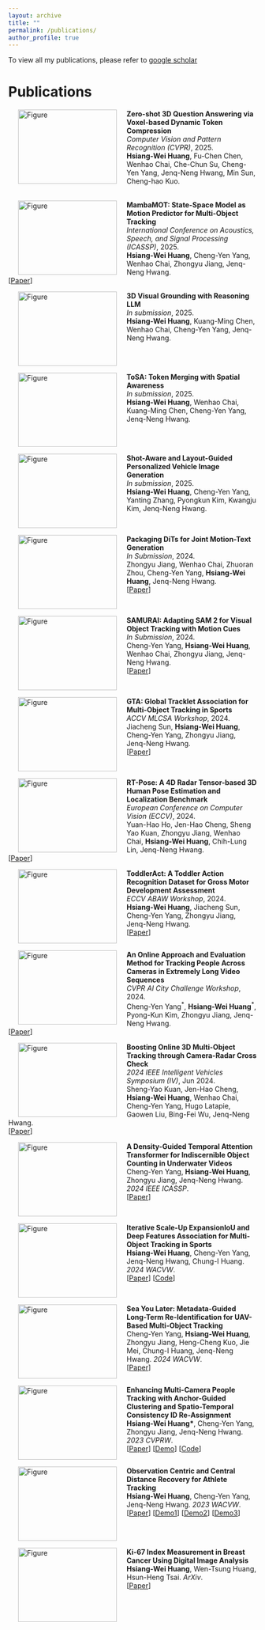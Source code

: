 ```yaml
---
layout: archive
title: ""
permalink: /publications/
author_profile: true
---
```


To view all my publications, please refer to <a href="https://scholar.google.com/citations?user=4-OqJi4AAAAJ&hl=zh-TW">google scholar</a>

# <i class="fa fa-fw fa-copy"></i> Publications

<p>
<img src="https://hsiangwei0903.github.io/images/dtc2.png?raw=true" alt="Figure" style="width: 200px; height: 150px" hspace="20" align="left"/>
<b>Zero-shot 3D Question Answering via Voxel-based Dynamic Token Compression</b><br> 
<i>Computer Vision and Pattern Recognition (CVPR)</i>, 2025.<br>
<b>Hsiang-Wei Huang</b>, Fu-Chen Chen, Wenhao Chai, Che-Chun Su, Cheng-Yen Yang, Jenq-Neng Hwang, Min Sun, Cheng-hao Kuo.<br>
<br clear="left">
</p>

<p>
<img src="https://hsiangwei0903.github.io/images/mambamot.gif?raw=true" alt="Figure" style="width: 200px; height: 150px" hspace="20" align="left"/>
<b>MambaMOT: State-Space Model as Motion Predictor for Multi-Object Tracking</b><br> 
<i>International Conference on Acoustics, Speech, and Signal Processing (ICASSP)</i>, 2025.<br>
<b>Hsiang-Wei Huang</b>, Cheng-Yen Yang, Wenhao Chai, Zhongyu Jiang, Jenq-Neng Hwang.<br>
[<a href="https://ieeexplore.ieee.org/abstract/document/10890199">Paper</a>]
<br clear="left">
</p>

<p>
<img src="https://hsiangwei0903.github.io/images/3dvg.png?raw=true" alt="Figure" style="width: 200px; height: 150px" hspace="20" align="left"/>
<b>3D Visual Grounding with Reasoning LLM</b><br> 
<i>In submission</i>, 2025.<br>
<b>Hsiang-Wei Huang</b>, Kuang-Ming Chen, Wenhao Chai, Cheng-Yen Yang, Jenq-Neng Hwang.<br>
<br clear="left">
</p>

<p>
<img src="https://hsiangwei0903.github.io/images/tosa.png?raw=true" alt="Figure" style="width: 200px; height: 150px" hspace="20" align="left"/>
<b>ToSA: Token Merging with Spatial Awareness</b><br> 
<i>In submission</i>, 2025.<br>
<b>Hsiang-Wei Huang</b>, Wenhao Chai, Kuang-Ming Chen, Cheng-Yen Yang, Jenq-Neng Hwang.<br>
<br clear="left">
</p>

<p>
<img src="https://hsiangwei0903.github.io/images/vehicle.png?raw=true" alt="Figure" style="width: 200px; height: 150px" hspace="20" align="left"/>
<b>Shot-Aware and Layout-Guided Personalized Vehicle Image Generation</b><br> 
<i>In submission</i>, 2025.<br>
<b>Hsiang-Wei Huang</b>, Cheng-Yen Yang, Yanting Zhang, Pyongkun Kim, Kwangju Kim, Jenq-Neng Hwang.<br>
<br clear="left">
</p>

<p>
<img src="https://hsiangwei0903.github.io/images/packdit.png?raw=true" alt="Figure" style="width: 200px; height: 150px" hspace="20" align="left"/>
<b>Packaging DiTs for Joint Motion-Text Generation</b><br> 
<i>In Submission</i>, 2024.<br>
Zhongyu Jiang, Wenhao Chai, Zhuoran Zhou, Cheng-Yen Yang, <b>Hsiang-Wei Huang</b>, Jenq-Neng Hwang.<br>
[<a href="https://arxiv.org/abs/2501.16551v1">Paper</a>]
<br clear="left">
</p>


<p>
<img src="https://hsiangwei0903.github.io/images/samurai.gif?raw=true" alt="Figure" style="width: 200px; height: 150px" hspace="20" align="left"/>
<b>SAMURAI: Adapting SAM 2 for Visual Object Tracking with Motion Cues</b><br> 
<i>In Submission</i>, 2024.<br>
Cheng-Yen Yang, <b>Hsiang-Wei Huang</b>, Wenhao Chai, Zhongyu Jiang, Jenq-Neng Hwang.<br>
[<a href="https://arxiv.org/abs/2411.11922">Paper</a>]
<br clear="left">
</p>

<p>
<img src="https://hsiangwei0903.github.io/images/gta.png?raw=true" alt="Figure" style="width: 200px; height: 150px" hspace="20" align="left"/>
<b>GTA: Global Tracklet Association for Multi-Object Tracking in Sports</b><br> 
<i>ACCV MLCSA Workshop</i>, 2024.<br>
Jiacheng Sun, <b>Hsiang-Wei Huang</b>, Cheng-Yen Yang, Zhongyu Jiang, Jenq-Neng Hwang.<br>
[<a href="https://openaccess.thecvf.com/content/ACCV2024W/MLCSA2024/papers/Sun_GTA_Global_Tracklet_Association_for_Multi-Object_Tracking_in_Sports_ACCVW_2024_paper.pdf">Paper</a>]
<br clear="left">
</p>

<p>
<img src="https://hsiangwei0903.github.io/images/rtpose.png?raw=true" alt="Figure" style="width: 200px; height: 150px" hspace="20" align="left"/>
<b>RT-Pose: A 4D Radar Tensor-based 3D Human Pose Estimation and Localization Benchmark</b><br> 
<i>European Conference on Computer Vision (ECCV)</i>, 2024.<br>
Yuan-Hao Ho, Jen-Hao Cheng, Sheng Yao Kuan, Zhongyu Jiang, Wenhao Chai, <b>Hsiang-Wei Huang</b>, Chih-Lung Lin, Jenq-Neng Hwang.<br>
[<a href="https://www.ecva.net/papers/eccv_2024/papers_ECCV/papers/07989.pdf">Paper</a>]
<br clear="left">
</p>

<p>
<img src="https://hsiangwei0903.github.io/images/toddleract.png?raw=true" alt="Figure" style="width: 200px; height: 150px" hspace="20" align="left"/>
<b>ToddlerAct: A Toddler Action Recognition Dataset for Gross Motor Development Assessment</b><br> 
<i>ECCV ABAW Workshop</i>, 2024.<br>
<b>Hsiang-Wei Huang</b>, Jiacheng Sun, Cheng-Yen Yang, Zhongyu Jiang, Jenq-Neng Hwang.<br>
[<a href="https://arxiv.org/abs/2409.00349">Paper</a>]
<br clear="left">
</p>

<p>
<img src="https://hsiangwei0903.github.io/images/aic2.png?raw=true" alt="Figure" style="width: 200px; height: 150px" hspace="20" align="left"/>
<b>An Online Approach and Evaluation Method for Tracking People Across Cameras in Extremely Long Video Sequences</b><br> 
<i>CVPR AI City Challenge Workshop</i>, 2024.<br>
Cheng-Yen Yang<sup>*</sup>, <b>Hsiang-Wei Huang</b><sup>*</sup>, Pyong-Kun Kim, Zhongyu Jiang, Jenq-Neng Hwang.<br>
[<a href="https://openaccess.thecvf.com/content/CVPR2024W/AICity/papers/Yang_An_Online_Approach_and_Evaluation_Method_for_Tracking_People_Across_CVPRW_2024_paper.pdf">Paper</a>]
<br clear="left">
</p>

<p>
<img src="https://hsiangwei0903.github.io/images/mmck.png?raw=true" alt="Figure" style="width: 200px; height: 150px" hspace="20" align="left"/>
<b>Boosting Online 3D Multi-Object Tracking through Camera-Radar Cross Check</b><br> 
<i>2024 IEEE Intelligent Vehicles Symposium (IV)</i>, Jun 2024.<br>
Sheng-Yao Kuan, Jen-Hao Cheng, <b>Hsiang-Wei Huang</b>, Wenhao Chai, Cheng-Yen Yang, Hugo Latapie, Gaowen Liu, Bing-Fei Wu, Jenq-Neng Hwang.<br>
[<a href="https://ieeexplore.ieee.org/document/10588514">Paper</a>] 
<br clear="left">
</p>

<p>
<img src="https://hsiangwei0903.github.io/images/fish.gif?raw=true" alt="Figure" style="width: 200px; height: 150px" hspace="20" align="left"/>
<b>A Density-Guided Temporal Attention Transformer for Indiscernible Object Counting in Underwater Videos</b><br> 
Cheng-Yen Yang, <b>Hsiang-Wei Huang</b>, Zhongyu Jiang, Jenq-Neng Hwang.  
<i>2024 IEEE ICASSP</i>.<br>
[<a href="https://ieeexplore.ieee.org/abstract/document/10447513">Paper</a>]
<br clear="left">
</p>

<p>
<img src="https://hsiangwei0903.github.io/images/sports.gif?raw=true" alt="Figure" style="width: 200px; height: 150px" hspace="20" align="left"/>
<b>Iterative Scale-Up ExpansionIoU and Deep Features Association for Multi-Object Tracking in Sports</b><br> 
<b>Hsiang-Wei Huang</b>, Cheng-Yen Yang, Jenq-Neng Hwang, Chung-I Huang.  
<i>2024 WACVW</i>.<br>
[<a href="https://openaccess.thecvf.com/content/WACV2024W/RWS/papers/Huang_Iterative_Scale-Up_ExpansionIoU_and_Deep_Features_Association_for_Multi-Object_Tracking_WACVW_2024_paper.pdf">Paper</a>]  
[<a href="https://github.com/hsiangwei0903/Deep-EIoU">Code</a>]  
<br clear="left">
</p>

<p>
<img src="https://hsiangwei0903.github.io/images/seayoulater.gif?raw=true" alt="Figure" style="width: 200px; height: 150px" hspace="20" align="left"/>
<b>Sea You Later: Metadata-Guided Long-Term Re-Identification for UAV-Based Multi-Object Tracking</b><br> 
Cheng-Yen Yang, <b>Hsiang-Wei Huang</b>, Zhongyu Jiang, Heng-Cheng Kuo, Jie Mei, Chung-I Huang, Jenq-Neng Hwang.  
<i>2024 WACVW</i>.<br>
[<a href="https://openaccess.thecvf.com/content/WACV2024W/MaCVi/papers/Yang_Sea_You_Later_Metadata-Guided_Long-Term_Re-Identification_for_UAV-Based_Multi-Object_Tracking_WACVW_2024_paper.pdf">Paper</a>]  
<br clear="left">
</p>

<p>
<img src="https://hsiangwei0903.github.io/images/mcmp.jpg?raw=true" alt="Figure" style="width: 200px; height: 150px" hspace="20" align="left"/>
<b>Enhancing Multi-Camera People Tracking with Anchor-Guided Clustering and Spatio-Temporal Consistency ID Re-Assignment</b><br> 
<b>Hsiang-Wei Huang*</b>, Cheng-Yen Yang, Zhongyu Jiang, Jenq-Neng Hwang.  
<i>2023 CVPRW</i>.<br>
[<a href="https://openaccess.thecvf.com/content/CVPR2023W/AICity/papers/Huang_Enhancing_Multi-Camera_People_Tracking_With_Anchor-Guided_Clustering_and_Spatio-Temporal_Consistency_CVPRW_2023_paper.pdf">Paper</a>]  
[<a href="https://youtu.be/0oLuCO-_ZNA">Demo</a>]  
[<a href="https://github.com/ipl-uw/AIC23_Track1_UWIPL_ETRI">Code</a>]  
<br clear="left">
</p>

<p>
<img src="https://hsiangwei0903.github.io/images/sportsmot.JPG?raw=true" alt="Figure" style="width: 200px; height: 150px" hspace="20" align="left"/>
<b>Observation Centric and Central Distance Recovery for Athlete Tracking</b><br> 
<b>Hsiang-Wei Huang</b>, Cheng-Yen Yang, Jenq-Neng Hwang.  
<i>2023 WACVW</i>.<br>
[<a href="https://openaccess.thecvf.com/content/WACV2023W/CV4WS/papers/Huang_Observation_Centric_and_Central_Distance_Recovery_for_Athlete_Tracking_WACVW_2023_paper.pdf">Paper</a>]  
[<a href="https://www.youtube.com/watch?v=e6ujJtjKVQk">Demo1</a>]  
[<a href="https://www.youtube.com/watch?v=WuHNBSd0VD4">Demo2</a>]  
[<a href="https://www.youtube.com/watch?v=1HcOVbvTbB4">Demo3</a>]  
<br clear="left">
</p>

<p>
<img src="https://hsiangwei0903.github.io/images/ki67.jpg?raw=true" alt="Figure" style="width: 200px; height: 150px" hspace="20" align="left"/>
<b>Ki-67 Index Measurement in Breast Cancer Using Digital Image Analysis</b><br> 
<b>Hsiang-Wei Huang</b>, Wen-Tsung Huang, Hsun-Heng Tsai.  
<i>ArXiv</i>.<br>
[<a href="https://arxiv.org/abs/2209.13155">Paper</a>]  
<br clear="left">
</p>